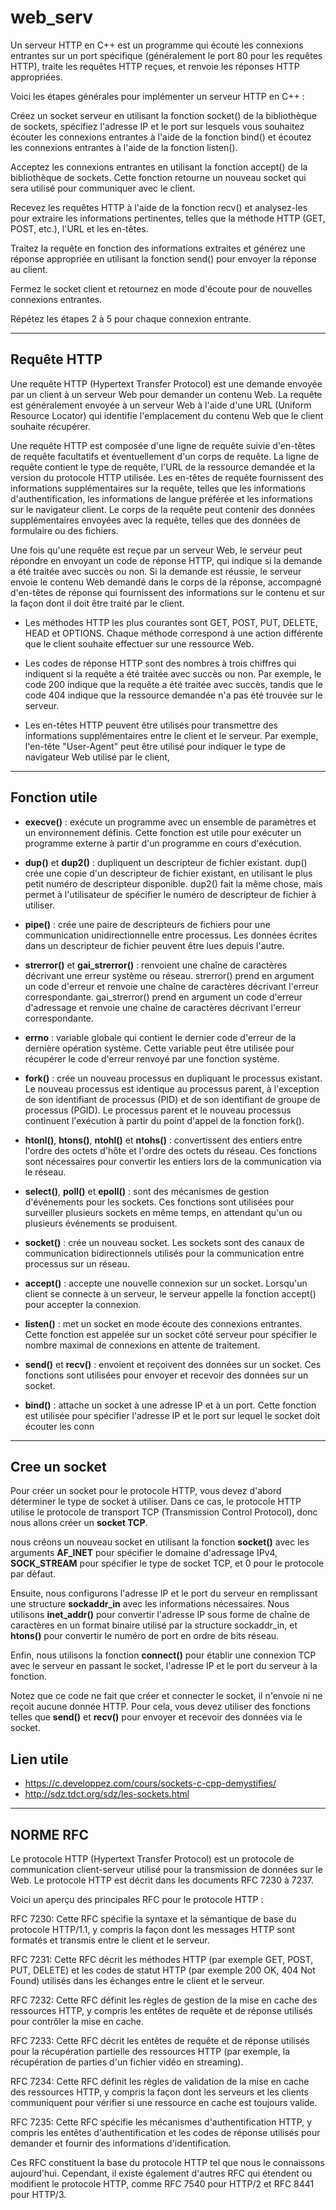 # web_serv

Un serveur HTTP en C++ est un programme qui écoute les connexions entrantes sur un port spécifique
(généralement le port 80 pour les requêtes HTTP), traite les requêtes HTTP reçues,
et renvoie les réponses HTTP appropriées.

Voici les étapes générales pour implémenter un serveur HTTP en C++ :

Créez un socket serveur en utilisant la fonction socket() de la bibliothèque de sockets,
spécifiez l'adresse IP et le port sur lesquels vous souhaitez écouter les connexions entrantes à l'aide de
la fonction bind() et écoutez les connexions entrantes à l'aide de la fonction listen().

Acceptez les connexions entrantes en utilisant la fonction accept() de la bibliothèque de sockets.
Cette fonction retourne un nouveau socket qui sera utilisé pour communiquer avec le client.

Recevez les requêtes HTTP à l'aide de la fonction recv() et analysez-les pour extraire les informations pertinentes,
telles que la méthode HTTP (GET, POST, etc.), l'URL et les en-têtes.

Traitez la requête en fonction des informations extraites et générez une réponse appropriée en utilisant
la fonction send() pour envoyer la réponse au client.

Fermez le socket client et retournez en mode d'écoute pour de nouvelles connexions entrantes.

Répétez les étapes 2 à 5 pour chaque connexion entrante.

----------------------------------------------------------------------------------------------------------------------------------------
## Requête HTTP

Une requête HTTP (Hypertext Transfer Protocol) est une demande envoyée par un client à un serveur Web pour demander un contenu Web.
La requête est généralement envoyée à un serveur Web à l'aide d'une URL (Uniform Resource Locator) qui identifie l'emplacement du
contenu Web que le client souhaite récupérer.

Une requête HTTP est composée d'une ligne de requête suivie d'en-têtes de requête facultatifs et éventuellement d'un corps de requête.
La ligne de requête contient le type de requête, l'URL de la ressource demandée et la version du protocole HTTP utilisée.
Les en-têtes de requête fournissent des informations supplémentaires sur la requête, telles que les informations d'authentification,
les informations de langue préférée et les informations sur le navigateur client.
Le corps de la requête peut contenir des données supplémentaires envoyées avec la requête, telles que des données de formulaire ou
des fichiers.

Une fois qu'une requête est reçue par un serveur Web, le serveur peut répondre en envoyant un code de réponse HTTP,
qui indique si la demande a été traitée avec succès ou non. Si la demande est réussie, le serveur envoie le contenu Web demandé dans
le corps de la réponse,
accompagné d'en-têtes de réponse qui fournissent des informations sur le contenu et sur la façon dont il doit être traité par le client.

- Les méthodes HTTP les plus courantes sont GET, POST, PUT, DELETE, HEAD et OPTIONS. Chaque méthode correspond à une action différente
que le client souhaite effectuer sur une ressource Web.

- Les codes de réponse HTTP sont des nombres à trois chiffres qui indiquent si la requête a été traitée avec succès ou non.
Par exemple, le code 200 indique que la requête a été traitée avec succès, tandis que le code 404 indique que la
ressource demandée n'a pas été trouvée sur le serveur.

- Les en-têtes HTTP peuvent être utilisés pour transmettre des informations supplémentaires entre le client et le serveur.
Par exemple, l'en-tête "User-Agent" peut être utilisé pour indiquer le type de navigateur Web utilisé par le client,

----------------------------------------------------------------------------------------------------------------------------------------
## Fonction utile

- **execve()** : exécute un programme avec un ensemble de paramètres et un environnement définis.
Cette fonction est utile pour exécuter un programme externe à partir d'un programme en cours d'exécution.

- **dup()** et **dup2()** : dupliquent un descripteur de fichier existant.
dup() crée une copie d'un descripteur de fichier existant, en utilisant le plus petit numéro de descripteur disponible.
dup2() fait la même chose, mais permet à l'utilisateur de spécifier le numéro de descripteur de fichier à utiliser.

- **pipe()** : crée une paire de descripteurs de fichiers pour une communication unidirectionnelle entre processus.
Les données écrites dans un descripteur de fichier peuvent être lues depuis l'autre.

- **strerror()** et **gai_strerror()** : renvoient une chaîne de caractères décrivant une erreur système ou réseau.
strerror() prend en argument un code d'erreur et renvoie une chaîne de caractères décrivant l'erreur correspondante.
gai_strerror() prend en argument un code d'erreur d'adressage et renvoie une chaîne de caractères décrivant l'erreur correspondante.

- **errno** : variable globale qui contient le dernier code d'erreur de la dernière opération système.
Cette variable peut être utilisée pour récupérer le code d'erreur renvoyé par une fonction système.

- **fork()** : crée un nouveau processus en dupliquant le processus existant.
Le nouveau processus est identique au processus parent, à l'exception de son identifiant de processus (PID) et de son identifiant de groupe de processus (PGID).
Le processus parent et le nouveau processus continuent l'exécution à partir du point d'appel de la fonction fork().

- **htonl()**, **htons()**, **ntohl()** et **ntohs()** : convertissent des entiers entre l'ordre des octets d'hôte et l'ordre des octets du réseau.
Ces fonctions sont nécessaires pour convertir les entiers lors de la communication via le réseau.

- **select()**, **poll()** et **epoll()** : sont des mécanismes de gestion d'événements pour les sockets.
Ces fonctions sont utilisées pour surveiller plusieurs sockets en même temps, en attendant qu'un ou plusieurs événements se produisent.

- **socket()** : crée un nouveau socket.
Les sockets sont des canaux de communication bidirectionnels utilisés pour la communication entre processus sur un réseau.

- **accept()** : accepte une nouvelle connexion sur un socket.
Lorsqu'un client se connecte à un serveur, le serveur appelle la fonction accept() pour accepter la connexion.

- **listen()** : met un socket en mode écoute des connexions entrantes.
Cette fonction est appelée sur un socket côté serveur pour spécifier le nombre maximal de connexions en attente de traitement.

- **send()** et **recv()** : envoient et reçoivent des données sur un socket.
Ces fonctions sont utilisées pour envoyer et recevoir des données sur un socket.

- **bind()** : attache un socket à une adresse IP et à un port.
Cette fonction est utilisée pour spécifier l'adresse IP et le port sur lequel le socket doit écouter les conn

----------------------------------------------------------------------------------------------------------------------------------------
## Cree un socket

Pour créer un socket pour le protocole HTTP, vous devez d'abord déterminer le type de socket à utiliser. Dans ce cas, le protocole HTTP utilise le protocole de transport TCP (Transmission Control Protocol), donc nous allons créer un **socket TCP**.

nous créons un nouveau socket en utilisant la fonction **socket()** avec les arguments **AF_INET** pour spécifier le domaine d'adressage IPv4, **SOCK_STREAM** pour spécifier le type de socket TCP, et 0 pour le protocole par défaut.

Ensuite, nous configurons l'adresse IP et le port du serveur en remplissant une structure **sockaddr_in** avec les informations nécessaires. Nous utilisons **inet_addr()** pour convertir l'adresse IP sous forme de chaîne de caractères en un format binaire utilisé par la structure sockaddr_in, et **htons()** pour convertir le numéro de port en ordre de bits réseau.

Enfin, nous utilisons la fonction **connect()** pour établir une connexion TCP avec le serveur en passant le socket, l'adresse IP et le port du serveur à la fonction.

Notez que ce code ne fait que créer et connecter le socket, il n'envoie ni ne reçoit aucune donnée HTTP. Pour cela, vous devez utiliser des fonctions telles que **send()** et **recv()** pour envoyer et recevoir des données via le socket.

## Lien utile

- https://c.developpez.com/cours/sockets-c-cpp-demystifies/
- http://sdz.tdct.org/sdz/les-sockets.html

----------------------------------------------------------------------------------------------------------------------------------------

## NORME RFC

Le protocole HTTP (Hypertext Transfer Protocol) est un protocole de communication client-serveur utilisé pour la transmission de données sur le Web. Le protocole HTTP est décrit dans les documents RFC 7230 à 7237.

Voici un aperçu des principales RFC pour le protocole HTTP :

RFC 7230: Cette RFC spécifie la syntaxe et la sémantique de base du protocole HTTP/1.1, y compris la façon dont les messages HTTP sont formatés et transmis entre le client et le serveur.

RFC 7231: Cette RFC décrit les méthodes HTTP (par exemple GET, POST, PUT, DELETE) et les codes de statut HTTP (par exemple 200 OK, 404 Not Found) utilisés dans les échanges entre le client et le serveur.

RFC 7232: Cette RFC définit les règles de gestion de la mise en cache des ressources HTTP, y compris les entêtes de requête et de réponse utilisés pour contrôler la mise en cache.

RFC 7233: Cette RFC décrit les entêtes de requête et de réponse utilisés pour la récupération partielle des ressources HTTP (par exemple, la récupération de parties d'un fichier vidéo en streaming).

RFC 7234: Cette RFC définit les règles de validation de la mise en cache des ressources HTTP, y compris la façon dont les serveurs et les clients communiquent pour vérifier si une ressource en cache est toujours valide.

RFC 7235: Cette RFC spécifie les mécanismes d'authentification HTTP, y compris les entêtes d'authentification et les codes de réponse utilisés pour demander et fournir des informations d'identification.

Ces RFC constituent la base du protocole HTTP tel que nous le connaissons aujourd'hui. Cependant, il existe également d'autres RFC qui étendent ou modifient le protocole HTTP, comme RFC 7540 pour HTTP/2 et RFC 8441 pour HTTP/3.
